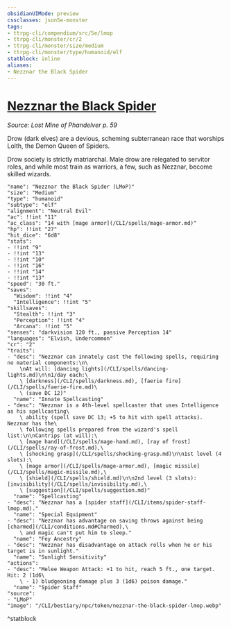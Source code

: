 ```yaml
---
obsidianUIMode: preview
cssclasses: json5e-monster
tags:
- ttrpg-cli/compendium/src/5e/lmop
- ttrpg-cli/monster/cr/2
- ttrpg-cli/monster/size/medium
- ttrpg-cli/monster/type/humanoid/elf
statblock: inline
aliases:
- Nezznar the Black Spider
---
```

# [Nezznar the Black Spider](CLI/bestiary/npc/nezznar-the-black-spider-lmop.md)
*Source: Lost Mine of Phandelver p. 59*  

Drow (dark elves) are a devious, scheming subterranean race that worships Lolth, the Demon Queen of Spiders.

Drow society is strictly matriarchal. Male drow are relegated to servitor roles, and while most train as warriors, a few, such as Nezznar, become skilled wizards.

```statblock
"name": "Nezznar the Black Spider (LMoP)"
"size": "Medium"
"type": "humanoid"
"subtype": "elf"
"alignment": "Neutral Evil"
"ac": !!int "11"
"ac_class": "14 with [mage armor](/CLI/spells/mage-armor.md)"
"hp": !!int "27"
"hit_dice": "6d8"
"stats":
- !!int "9"
- !!int "13"
- !!int "10"
- !!int "16"
- !!int "14"
- !!int "13"
"speed": "30 ft."
"saves":
  "Wisdom": !!int "4"
  "Intelligence": !!int "5"
"skillsaves":
  "Stealth": !!int "3"
  "Perception": !!int "4"
  "Arcana": !!int "5"
"senses": "darkvision 120 ft., passive Perception 14"
"languages": "Elvish, Undercommon"
"cr": "2"
"traits":
- "desc": "Nezznar can innately cast the following spells, requiring no material components:\n\
    \nAt will: [dancing lights](/CLI/spells/dancing-lights.md)\n\n1/day each:\
    \ [darkness](/CLI/spells/darkness.md), [faerie fire](/CLI/spells/faerie-fire.md)\
    \ (save DC 12)"
  "name": "Innate Spellcasting"
- "desc": "Nezznar is a 4th-level spellcaster that uses Intelligence as his spellcasting\
    \ ability (spell save DC 13; +5 to hit with spell attacks). Nezznar has the\
    \ following spells prepared from the wizard's spell list:\n\nCantrips (at will):\
    \ [mage hand](/CLI/spells/mage-hand.md), [ray of frost](/CLI/spells/ray-of-frost.md),\
    \ [shocking grasp](/CLI/spells/shocking-grasp.md)\n\n1st level (4 slots):\
    \ [mage armor](/CLI/spells/mage-armor.md), [magic missile](/CLI/spells/magic-missile.md),\
    \ [shield](/CLI/spells/shield.md)\n\n2nd level (3 slots): [invisibility](/CLI/spells/invisibility.md),\
    \ [suggestion](/CLI/spells/suggestion.md)"
  "name": "Spellcasting"
- "desc": "Nezznar has a [spider staff](/CLI/items/spider-staff-lmop.md)."
  "name": "Special Equipment"
- "desc": "Nezznar has advantage on saving throws against being [charmed](/CLI/conditions.md#Charmed),\
    \ and magic can't put him to sleep."
  "name": "Fey Ancestry"
- "desc": "Nezznar has disadvantage on attack rolls when he or his target is in sunlight."
  "name": "Sunlight Sensitivity"
"actions":
- "desc": "Melee Weapon Attack: +1 to hit, reach 5 ft., one target. Hit: 2 (1d6\
    \ - 1) bludgeoning damage plus 3 (1d6) poison damage."
  "name": "Spider Staff"
"source":
- "LMoP"
"image": "/CLI/bestiary/npc/token/nezznar-the-black-spider-lmop.webp"
```
^statblock